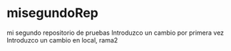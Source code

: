 # misegundoRep
mi segundo repositorio de pruebas
Introduzco un cambio por primera vez
Introduzco un cambio en local, rama2